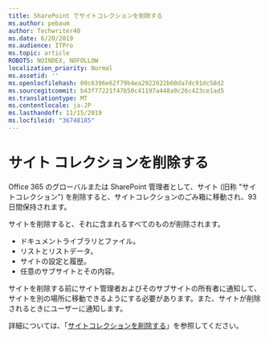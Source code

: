 ```yaml
---
title: SharePoint でサイトコレクションを削除する
ms.author: pebaum
author: Techwriter40
ms.date: 6/20/2019
ms.audience: ITPro
ms.topic: article
ROBOTS: NOINDEX, NOFOLLOW
localization_priority: Normal
ms.assetid: ''
ms.openlocfilehash: 09c6396e62f79b4ea2922022b60da7dc91dc58d2
ms.sourcegitcommit: b43f77221f47b50c41197a448a9c26c423ce1ad5
ms.translationtype: MT
ms.contentlocale: ja-JP
ms.lasthandoff: 11/15/2019
ms.locfileid: "36748185"
---
```

# <a name="delete-a-site-collection"></a>サイト コレクションを削除する

Office 365 のグローバルまたは SharePoint 管理者として、サイト (旧称 "サイトコレクション") を削除すると、サイトコレクションのごみ箱に移動され、93日間保持されます。 

サイトを削除すると、それに含まれるすべてのものが削除されます。

- ドキュメントライブラリとファイル。
- リストとリストデータ。
- サイトの設定と履歴。
- 任意のサブサイトとその内容。

サイトを削除する前にサイト管理者およびそのサブサイトの所有者に通知して、サイトを別の場所に移動できるようにする必要があります。また、サイトが削除されるときにユーザーに通知します。 

詳細については、「[サイトコレクションを削除する](https://docs.microsoft.com/sharepoint/delete-site-collection)」を参照してください。 